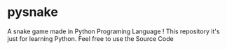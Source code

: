 # pysnake
A snake game made in Python Programing Language ! This repository it's just for learning Python. Feel free to use the Source Code
